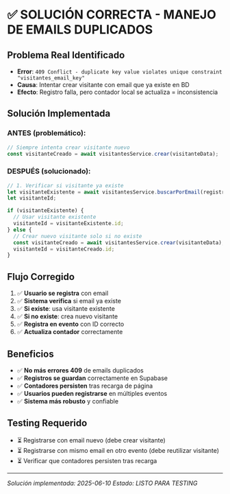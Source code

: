 # ✅ SOLUCIÓN CORRECTA - MANEJO DE EMAILS DUPLICADOS

## Problema Real Identificado
- **Error**: `409 Conflict - duplicate key value violates unique constraint "visitantes_email_key"`
- **Causa**: Intentar crear visitante con email que ya existe en BD
- **Efecto**: Registro falla, pero contador local se actualiza = inconsistencia

## Solución Implementada

### ANTES (problemático):
```typescript
// Siempre intenta crear visitante nuevo
const visitanteCreado = await visitantesService.crear(visitanteData);
```

### DESPUÉS (solucionado):
```typescript
// 1. Verificar si visitante ya existe
let visitanteExistente = await visitantesService.buscarPorEmail(registro.email);
let visitanteId;

if (visitanteExistente) {
  // Usar visitante existente
  visitanteId = visitanteExistente.id;
} else {
  // Crear nuevo visitante solo si no existe
  const visitanteCreado = await visitantesService.crear(visitanteData);
  visitanteId = visitanteCreado.id;
}
```

## Flujo Corregido
1. ✅ **Usuario se registra** con email
2. ✅ **Sistema verifica** si email ya existe
3. ✅ **Si existe**: usa visitante existente
4. ✅ **Si no existe**: crea nuevo visitante
5. ✅ **Registra en evento** con ID correcto
6. ✅ **Actualiza contador** correctamente

## Beneficios
- ✅ **No más errores 409** de emails duplicados
- ✅ **Registros se guardan** correctamente en Supabase
- ✅ **Contadores persisten** tras recarga de página
- ✅ **Usuarios pueden registrarse** en múltiples eventos
- ✅ **Sistema más robusto** y confiable

## Testing Requerido
- ⏳ Registrarse con email nuevo (debe crear visitante)
- ⏳ Registrarse con mismo email en otro evento (debe reutilizar visitante)
- ⏳ Verificar que contadores persisten tras recarga

---
*Solución implementada: 2025-06-10*
*Estado: LISTO PARA TESTING*
